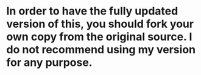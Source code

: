 # In order to have the fully updated version of this, you should fork your own copy from the original source. I do not recommend using my version for any purpose.
